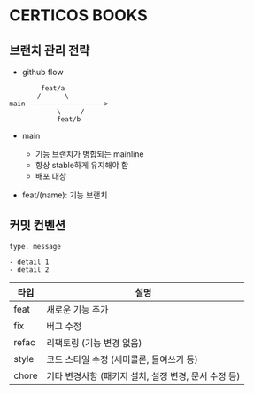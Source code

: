 # CERTICOS BOOKS

## 브랜치 관리 전략

- github flow
```
        feat/a
       /      \
main ------------------->
            \     /
            feat/b
```

- main
    - 기능 브랜치가 병합되는 mainline
    - 항상 stable하게 유지해야 함
    - 배포 대상

- feat/(name): 기능 브랜치

## 커밋 컨벤션
```
type. message

- detail 1
- detail 2
```

| 타입 | 설명 |
|------|------|
| feat | 새로운 기능 추가 |
| fix | 버그 수정 |
| refac | 리팩토링 (기능 변경 없음) |
| style | 코드 스타일 수정 (세미콜론, 들여쓰기 등) |
| chore | 기타 변경사항 (패키지 설치, 설정 변경, 문서 수정 등) |